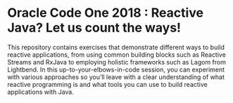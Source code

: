 # Oracle Code One 2018 : Reactive Java? Let us count the ways!

This repository contains exercises that demonstrate different ways to build reactive applications, from using common building blocks such as Reactive Streams and RxJava to employing holistic frameworks such as Lagom from Lightbend. In this up-to-your-elbows-in-code session, you can experiment with various approaches so you’ll leave with a clear understanding of what reactive programming is and what tools you can use to build reactive applications with Java.

